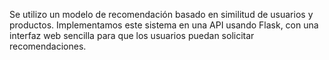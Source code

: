Se utilizo un modelo de recomendación basado en similitud de usuarios y productos. Implementamos este sistema en una API usando Flask, con una interfaz web sencilla para que los usuarios puedan solicitar recomendaciones.

